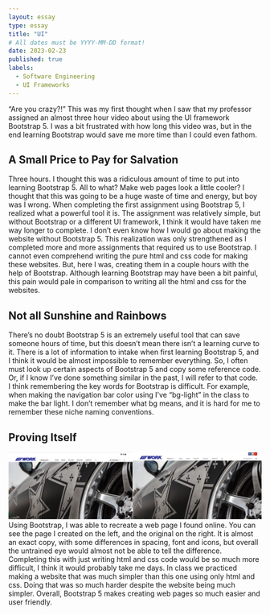 ```yaml
---
layout: essay
type: essay
title: "UI"
# All dates must be YYYY-MM-DD format!
date: 2023-02-23
published: true
labels:
  - Software Engineering
  - UI Frameworks
---
```


“Are you crazy?!” This was my first thought when I saw that my professor assigned an almost three hour video about using the UI framework Bootstrap 5. I was a bit frustrated with how long this video was, but in the end learning Bootstrap would save me more time than I could even fathom.

## A Small Price to Pay for Salvation

Three hours. I thought this was a ridiculous amount of time to put into learning Bootstrap 5. All to what? Make web pages look a little cooler? I thought that this was going to be a huge waste of time and energy, but boy was I wrong. When completing the first assignment using Bootstrap 5, I realized what a powerful tool it is. The assignment was relatively simple, but without Bootstrap or a different UI framework, I think it would have taken me way longer to complete. I don’t even know how I would go about making the website without Bootstrap 5. This realization was only strengthened as I completed more and more assignments that required us to use Bootstrap. I cannot even comprehend writing the pure html and css code for making these websites. But, here I was, creating them in a couple hours with the help of Bootstrap. Although learning Bootstrap may have been a bit painful, this pain would pale in comparison to writing all the html and css for the websites.

## Not all Sunshine and Rainbows

There’s no doubt Bootstrap 5 is an extremely useful tool that can save someone hours of time, but this doesn’t mean there isn’t a learning curve to it. There is a lot of information to intake when first learning Bootstrap 5, and I think it would be almost impossible to remember everything. So, I often must look up certain aspects of Bootstrap 5 and copy some reference code. Or, if I know I’ve done something similar in the past, I will refer to that code. I think remembering the key words for Bootstrap is difficult. For example, when making the navigation bar color using I’ve “bg-light” in the class to make the bar light. I don’t remember what bg means, and it is hard for me to remember these niche naming conventions.

## Proving Itself
<img width="1000px" class="rounded float-start pe-4" src="../img/frameworks.png">
Using Bootstrap, I was able to recreate a web page I found online. You can see the page I created on the left, and the original on the right. It is almost an exact copy, with some differences in spacing, font and icons, but overall the untrained eye would almost not be able to tell the difference. Completing this with just writing html and css code would be so much more difficult, I think it would probably take me days. In class we practiced making a website that was much simpler than this one using only html and css. Doing that was so much harder despite the website being much simpler. Overall, Bootstrap 5 makes creating web pages so much easier and user friendly. 

